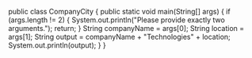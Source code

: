 public class CompanyCity {
    public static void main(String[] args) {
        if (args.length != 2) {
            System.out.println("Please provide exactly two arguments.");
            return;
        }
        String companyName = args[0];
        String location = args[1];
        String output = companyName + "Technologies" + location;
        System.out.println(output);
      }
    }
        

